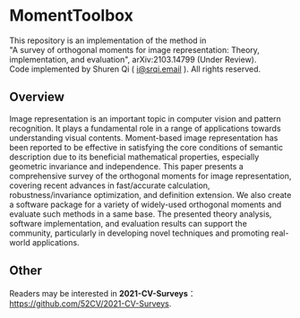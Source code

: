 # MomentToolbox
This repository is an implementation of the method in  
"A survey of orthogonal moments for image representation: Theory, implementation, and evaluation", arXiv:2103.14799 (Under Review).  
Code implemented by Shuren Qi ( i@srqi.email ). All rights reserved.

## Overview

Image representation is an important topic in computer vision and pattern recognition. It plays a fundamental role in a range of applications towards understanding visual contents. Moment-based image representation has been reported to be effective in satisfying the core conditions of semantic description due to its beneficial mathematical properties, especially geometric invariance and independence. This paper presents a comprehensive survey of the orthogonal moments for image representation, covering recent advances in fast/accurate calculation, robustness/invariance optimization, and definition extension. We also create a software package for a variety of widely-used orthogonal moments and evaluate such methods in a same base. The presented theory analysis, software implementation, and evaluation results can support the community, particularly in developing novel techniques and promoting real-world applications.

## Other
Readers may be interested in **2021-CV-Surveys**： https://github.com/52CV/2021-CV-Surveys.


